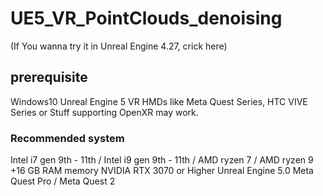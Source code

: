 # UE5_VR_PointClouds_denoising

(If You wanna try it in Unreal Engine 4.27, crick here)

## prerequisite
Windows10
Unreal Engine 5
VR HMDs like Meta Quest Series, HTC VIVE Series or Stuff supporting OpenXR may work.

### Recommended system
Intel i7 gen 9th - 11th / Intel i9 gen 9th - 11th / AMD ryzen 7 / AMD ryzen 9
+16 GB RAM memory
NVIDIA RTX 3070 or Higher
Unreal Engine 5.0
Meta Quest Pro / Meta Quest 2

